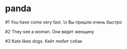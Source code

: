 # panda

#1
You have come very fast. \n
Вы пришли очень быстро

#2
They see a woman.
Они видят женщину

#3
Kate likes dogs.
Кейт любит собак
